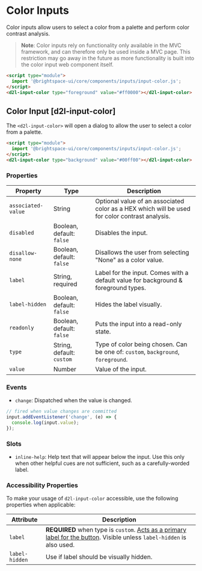 # Color Inputs

Color inputs allow users to select a color from a palette and perform color contrast analysis.

> **Note**: Color inputs rely on functionality only available in the MVC framework, and can therefore only be used inside a MVC page. This restriction may go away in the future as more functionality is built into the color input web component itself.

<!-- docs: demo -->
```html
<script type="module">
  import '@brightspace-ui/core/components/inputs/input-color.js';
</script>
<d2l-input-color type="foreground" value="#ff0000"></d2l-input-color>
```

## Color Input [d2l-input-color]

The `<d2l-input-color>` will open a dialog to allow the user to select a color from a palette.

<!-- docs: demo code properties name:d2l-input-color -->
```html
<script type="module">
  import '@brightspace-ui/core/components/inputs/input-color.js';
</script>
<d2l-input-color type="background" value="#00ff00"></d2l-input-color>
```

<!-- docs: start hidden content -->
### Properties

| Property | Type | Description |
|---|---|---|
| `associated-value` | String | Optional value of an associated color as a HEX which will be used for color contrast analysis. |
| `disabled` | Boolean, default: `false` | Disables the input. |
| `disallow-none` | Boolean, default: `false` | Disallows the user from selecting "None" as a color value. |
| `label` | String, required | Label for the input. Comes with a default value for background & foreground types. |
| `label-hidden` | Boolean, default: `false` | Hides the label visually. |
| `readonly` | Boolean, default: `false` | Puts the input into a read-only state. |
| `type` | String, default: `custom` | Type of color being chosen. Can be one of: `custom`, `background`, `foreground`. |
| `value` | Number | Value of the input. |

### Events

* `change`: Dispatched when the value is changed.

```javascript
// fired when value changes are committed
input.addEventListener('change', (e) => {
  console.log(input.value);
});
```

### Slots

* `inline-help`: Help text that will appear below the input. Use this only when other helpful cues are not sufficient, such as a carefully-worded label.
<!-- docs: end hidden content -->

### Accessibility Properties

To make your usage of `d2l-input-color` accessible, use the following properties when applicable:

| Attribute | Description |
|---|---|
| `label` | **REQUIRED** when type is `custom`. [Acts as a primary label for the button](https://www.w3.org/WAI/tutorials/forms/labels/). Visible unless `label-hidden` is also used. |
| `label-hidden` | Use if label should be visually hidden. |
